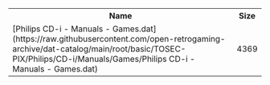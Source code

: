 <table>
<tr><th>Name</th><th>Size</th></tr>
<tr><td>
[Philips CD-i - Manuals - Games.dat](https://raw.githubusercontent.com/open-retrogaming-archive/dat-catalog/main/root/basic/TOSEC-PIX/Philips/CD-i/Manuals/Games/Philips CD-i - Manuals - Games.dat)
</td><td>4369</td></tr>
</table>
